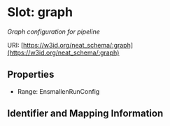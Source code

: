 # Slot: graph
_Graph configuration for pipeline_


URI: [https://w3id.org/neat_schema/:graph](https://w3id.org/neat_schema/:graph)



<!-- no inheritance hierarchy -->


## Properties

 * Range: EnsmallenRunConfig



## Identifier and Mapping Information






